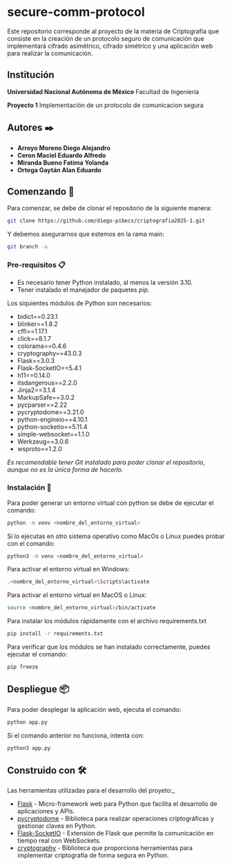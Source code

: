 # secure-comm-protocol
Este repositorio corresponde al proyecto de la materia de Criptografía que consiste en la creación de un protocolo seguro de comunicación que implementará cifrado asimétrico, cifrado simétrico y una aplicación web para realizar la comunicación. 

## Institución 
**Universidad Nacional Autónoma de México**
Facultad de Ingeniería

**Proyecto 1**  Implementación de un protocolo de comunicacion segura

## Autores ✒️

- **Arroyo Moreno Diego Alejandro** 
- **Ceron Maciel Eduardo Alfredo** 
- **Miranda Bueno Fatima Yolanda** 
- **Ortega Gaytán Alan Eduardo** 


## Comenzando 🚀

Para comenzar, se debe de clonar el repositorio de la siguiente manera:

```bash
git clone https://github.com/diego-pibecs/criptografia2025-1.git
```
Y debemos asegurarnos que estemos en la rama main:

```bash
git branch -a
```

### Pre-requisitos 📋

- Es necesario tener Python instalado, al menos la versión 3.10.
- Tener instalado el manejador de paquetes _pip_.

Los siquientes módulos de Python son necesarios: 

- bidict==0.23.1
- blinker==1.8.2
- cffi==1.17.1
- click==8.1.7
- colorama==0.4.6
- cryptography==43.0.3
- Flask==3.0.3
- Flask-SocketIO==5.4.1
- h11==0.14.0
- itsdangerous==2.2.0
- Jinja2==3.1.4
- MarkupSafe==3.0.2
- pycparser==2.22
- pycryptodome==3.21.0
- python-engineio==4.10.1
- python-socketio==5.11.4
- simple-websocket==1.1.0
- Werkzeug==3.0.6
- wsproto==1.2.0

_Es recomendable tener Git instalado para poder clonar el repositorio, aunque no es la única forma de hacerlo._

### Instalación 🔧

Para poder generar un entorno virtual con python se debe de ejecutar el comando:

```bash
python -m venv <nombre_del_entorno_virtual>
```
 
Si lo ejecutas en otro sistema operativo como MacOs o Linux puedes probar con el comando:

```bash
python3 -m venv <nombre_del_entorno_virtual>
```

Para activar el entorno virtual en Windows:

```bash
.<nombre_del_entorno_virtual>\Scripts\activate
```

Para activar el entorno virtual en MacOS o Linux:

```bash
source <nombre_del_entorno_virtual>/bin/activate
```

Para instalar los módulos rápidamente con el archivo requirements.txt 

```bash
pip install -r requirements.txt
```

Para verificar que los módulos se han instalado correctamente, puedes ejecutar el comando:

```bash
pip freeze
```

## Despliegue 📦

Para poder desplegar la aplicación web, ejecuta el comando:

```bash
python app.py
```

Si el comando anterior no funciona, intenta con:

```bash
python3 app.py
```
## Construido con 🛠️

Las herramientas utilizadas para el desarrollo del proyeto:_

* [Flask](https://flask.palletsprojects.com/en/stable/) - Micro-framework web para Python que facilita el desarrollo de aplicaciones y APIs.
* [pycryptodome](https://pypi.org/project/pycryptodome/) - Biblioteca para realizar operaciones criptográficas y gestionar claves en Python.
* [Flask-SocketIO](https://flask-socketio.readthedocs.io/en/latest/intro.html) - Extensión de Flask que permite la comunicación en tiempo real con WebSockets.
* [cryptography](https://pypi.org/project/cryptography/) - Biblioteca que proporciona herramientas para implementar criptografía de forma segura en Python.
